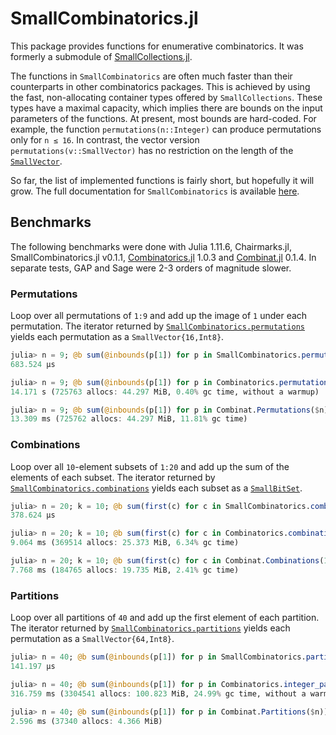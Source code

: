 # SmallCombinatorics.jl

This package provides functions for enumerative combinatorics. It was formerly a submodule of
[SmallCollections.jl](https://github.com/matthias314/SmallCollections.jl).

The functions in `SmallCombinatorics` are often much faster than their counterparts
in other combinatorics packages. This is achieved by using the fast, non-allocating
container types offered by `SmallCollections`. These types have a maximal capacity,
which implies there are bounds on the input parameters of the functions. At present,
most bounds are hard-coded. For example, the function `permutations(n::Integer)` can produce
permutations only for `n ≤ 16`. In contrast, the vector version `permutations(v::SmallVector)`
has no restriction on the length of the
[`SmallVector`](https://matthias314.github.io/SmallCollections.jl/v0.5.0/smallvector/#SmallCollections.SmallVector).

So far, the list of implemented functions is fairly short, but hopefully it will grow.
The full documentation  for `SmallCombinatorics` is available
[here](https://matthias314.github.io/SmallCombinatorics.jl/).

## Benchmarks

The following benchmarks were done with Julia 1.11.6, Chairmarks.jl, SmallCombinatorics.jl v0.1.1,
[Combinatorics.jl](https://github.com/JuliaMath/Combinatorics.jl) 1.0.3
and [Combinat.jl](https://github.com/jmichel7/Combinat.jl) 0.1.4.
In separate tests, GAP and Sage were 2-3 orders of magnitude slower.

### Permutations

Loop over all permutations of `1:9` and add up the image of `1` under each permutation.
The iterator returned by
[`SmallCombinatorics.permutations`](https://matthias314.github.io/SmallCombinatorics.jl/stable/#SmallCombinatorics.permutations)
 yields each permutation as a `SmallVector{16,Int8}`.
```julia
julia> n = 9; @b sum(@inbounds(p[1]) for p in SmallCombinatorics.permutations($n))
683.524 μs

julia> n = 9; @b sum(@inbounds(p[1]) for p in Combinatorics.permutations(1:$n))
14.171 s (725763 allocs: 44.297 MiB, 0.40% gc time, without a warmup)

julia> n = 9; @b sum(@inbounds(p[1]) for p in Combinat.Permutations($n))
13.309 ms (725762 allocs: 44.297 MiB, 11.81% gc time)
```

### Combinations

Loop over all `10`-element subsets of `1:20` and add up the sum of the elements of each subset.
The iterator returned by
[`SmallCombinatorics.combinations`](https://matthias314.github.io/SmallCombinatorics.jl/stable/#SmallCombinatorics.combinations-Tuple{Integer,%20Integer})
yields each subset as a [`SmallBitSet`](https://matthias314.github.io/SmallCollections.jl/stable/smallbitset/#SmallCollections.SmallBitSet).
```julia
julia> n = 20; k = 10; @b sum(first(c) for c in SmallCombinatorics.combinations($n, $k))
378.624 μs

julia> n = 20; k = 10; @b sum(first(c) for c in Combinatorics.combinations(1:$n, $k))
9.064 ms (369514 allocs: 25.373 MiB, 6.34% gc time)

julia> n = 20; k = 10; @b sum(first(c) for c in Combinat.Combinations(1:$n, $k))
7.768 ms (184765 allocs: 19.735 MiB, 2.41% gc time)
```

### Partitions

Loop over all partitions of `40` and add up the first element of each partition.
The iterator returned by
[`SmallCombinatorics.partitions`](https://matthias314.github.io/SmallCombinatorics.jl/stable/#SmallCombinatorics.partitions)
 yields each permutation as a `SmallVector{64,Int8}`.
```julia
julia> n = 40; @b sum(@inbounds(p[1]) for p in SmallCombinatorics.partitions($n))
141.197 μs

julia> n = 40; @b sum(@inbounds(p[1]) for p in Combinatorics.integer_partitions($n))
316.759 ms (3304541 allocs: 100.823 MiB, 24.99% gc time, without a warmup)

julia> n = 40; @b sum(@inbounds(p[1]) for p in Combinat.Partitions($n))
2.596 ms (37340 allocs: 4.366 MiB)
```

